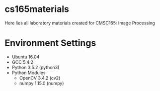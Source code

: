 # cs165materials
Here lies all laboratory materials created for CMSC165: Image Processing

# Environment Settings
- Ubuntu 16.04
- GCC 5.4.2
- Python 3.5.2 (python3)
- Python Modules
	- OpenCV 3.4.2 (cv2)
	- numpy 1.15.0 (numpy)